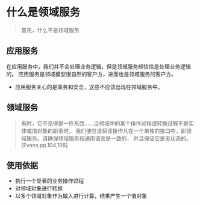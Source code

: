 什么是领域服务
=========================================
> 首先，什么不是领域服务

## 应用服务

在应用服务中，我们并不会处理业务逻辑，但是领域服务却恰恰是处理业务逻辑的。
应用服务是领域模型很自然的客户方，进而也是领域服务的客户方。

- 应用服务关心的是事务和安全，这些不应该出现在领域服务中。

## 领域服务

> 有时，它不见得是一件东西……当领域中的某个操作过程或转换过程不是实体或值对象的职责时，
我们便应该将该操作凡在一个单独的接口中，即领域服务。请确保领域服务和通用语言是一致的，
并且保证它是无状态的。[Evans,pp.104,106]

## 使用依据

- 执行一个显著的业务操作过程
- 对领域对象进行转换
- 以多个领域对象作为输入进行计算，结果产生一个值对象
